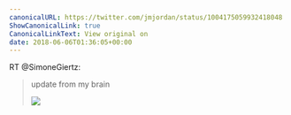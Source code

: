 ```yaml
---
canonicalURL: https://twitter.com/jmjordan/status/1004175059932418048
ShowCanonicalLink: true
CanonicalLinkText: View original on
date: 2018-06-06T01:36:05+00:00
---
```

RT @SimoneGiertz:
> update from my brain 
> 
> ![](/images/1004125305735270401-De9eo-iU8AEVXfT.jpg)